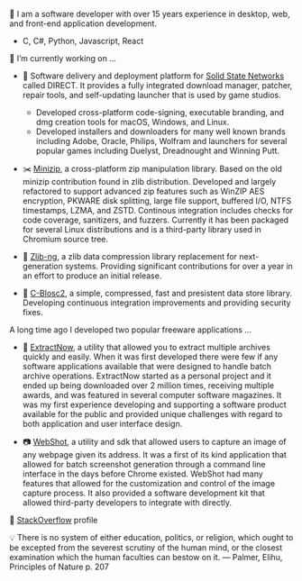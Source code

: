 👋 I am a software developer with over 15 years experience in desktop, web, and front-end application development.

- C, C#, Python, Javascript, React

🔭 I’m currently working on ...
  - 📌 Software delivery and deployment platform for [Solid State Networks](https://www.solidstatenetworks.com/) called DIRECT. It provides a fully integrated download manager, patcher, repair tools, and self-updating launcher that is used by game studios.
  
    - Developed cross-platform code-signing, executable branding, and dmg creation tools for macOS, Windows, and Linux.
    - Developed installers and downloaders for many well known brands including Adobe, Oracle, Philips, Wolfram and launchers for several popular games including Duelyst, Dreadnought and Winning Putt.
    
  - ✂️ [Minizip](https://github.com/nmoinvaz/minizip), a cross-platform zip manipulation library. Based on the old minizip contribution found in zlib distribution. Developed and largely refactored to support advanced zip features such as WinZIP AES encryption, PKWARE disk splitting, large file support, buffered I/O, NTFS timestamps, LZMA, and ZSTD. Continous integration includes checks for code coverage, sanitizers, and fuzzers. Currently it has been packaged for several Linux distributions and is a third-party library used in Chromium source tree.
  
 
  - 💉 [Zlib-ng](https://github.com/zlib-ng/zlib-ng), a zlib data compression library replacement for next-generation systems. Providing significant contributions for over a year in an effort to produce an initial release.
  
  - 📍 [C-Blosc2](https://github.com/Blosc/c-blosc2), a simple, compressed, fast and presistent data store library. Developing continuous integration improvements and providing security fixes.
  
A long time ago I developed two popular freeware applications ...
- 🔌 [ExtractNow](https://www.extractnow.com/), a utility that allowed you to extract multiple archives quickly and easily. When it was first developed there were few if any software applications available that were designed to handle batch archive operations. ExtractNow started as a personal project and it ended up being downloaded over 2 million times, receiving multiple awards, and was featured in several computer software magazines. It was my first experience developing and supporting a software product available for the public and provided unique challenges with regard to both application and user interface design.

- 📷 [WebShot](https://www.websitescreenshots.com/), a utility and sdk that allowed users to capture an image of any webpage given its address. It was a first of its kind application that allowed for batch screenshot generation through a command line interface in the days before Chrome existed. WebShot had many features that allowed for the customization and control of the image capture process. It also provided a software development kit that allowed third-party developers to integrate with directly.

  
 <!--
Here are some ideas to get you started:


- 🌱 I’m currently learning ...
- 👯 I’m looking to collaborate on ...
- 🤔 I’m looking for help with ...
- 💬 Ask me about ...
- 📫 How to reach me: ...
- 😄 Pronouns: ...
- ⚡ Fun fact: ...

-->

🔦 [StackOverflow](https://stackoverflow.com/users/610692/nathan-moinvaziri) profile


💡 There is no system of either education, politics, or religion, which ought to be excepted from the severest scrutiny of the human mind, or the closest examination which the human faculties can bestow on it.
— Palmer, Elihu, Principles of Nature p. 207
